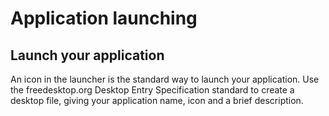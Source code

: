 # Application launching

## Launch your application

[]()

An icon in the launcher is the standard way to launch your application.
Use the freedesktop.org Desktop Entry Specification standard to create a
desktop file, giving your application name, icon and a brief
description.
